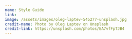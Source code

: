 ```yaml
---
name: Style Guide
link:
image: /assets/images/oleg-laptev-545277-unsplash.jpg
credit-name: Photo by Oleg Laptev on Unsplash
credit-link: https://unsplash.com/photos/EA7vfFpTJB4
---
```

